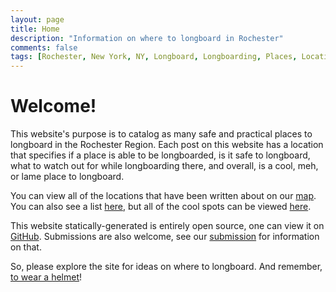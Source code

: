 ```yaml
---
layout: page
title: Home
description: "Information on where to longboard in Rochester"
comments: false
tags: [Rochester, New York, NY, Longboard, Longboarding, Places, Locations, Info, Information]
---
```


# Welcome!

This website's purpose is to catalog as many safe and practical places to longboard in the Rochester Region.  Each post on this website has a location that specifies if a place is able to be longboarded, is it safe to longboard, what to watch out for while longboarding there, and overall, is a cool, meh, or lame place to longboard.

You can view all of the locations that have been written about on our [map](/bigmap.html).  You can also see a list [here](/posts.html), but all of the cool spots can be viewed [here](/category/cool-places/index.html).

This website statically-generated is entirely open source, one can view it on [GitHub](@Model.Site.Config["github"]).  Submissions are also welcome, see our [submission](/about/submit.html) for information on that.

So, please explore the site for ideas on where to longboard.  And remember, [to wear a helmet](/about/disclaimer.html)!
